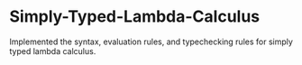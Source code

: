 # Simply-Typed-Lambda-Calculus

Implemented the syntax, evaluation rules, and typechecking rules for simply typed lambda calculus.
